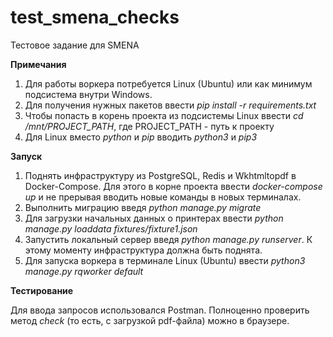 # test_smena_checks
Тестовое задание для SMENA

**Примечания**
1. Для работы воркера потребуется Linux (Ubuntu) или как минимум подсистема внутри Windows.
2. Для получения нужных пакетов ввести *pip install -r requirements.txt*
3. Чтобы попасть в корень проекта из подсистемы Linux ввести *cd /mnt/PROJECT_PATH*, где PROJECT_PATH - путь к проекту
4. Для Linux вместо *python* и *pip* вводить *python3* и *pip3*

**Запуск**
1. Поднять инфраструктуру из PostgreSQL, Redis и Wkhtmltopdf в Docker-Compose.
Для этого в корне проекта ввести *docker-compose up* и не прерывая вводить новые команды в новых терминалах.
2. Выполнить миграцию введя *python manage.py migrate*
3. Для загрузки начальных данных о принтерах ввести *python manage.py loaddata fixtures/fixture1.json*
4. Запустить локальный сервер введя *python manage.py runserver*. К этому моменту инфраструктура должна быть поднята.
5. Для запуска воркера в терминале Linux (Ubuntu) ввести *python3 manage.py rqworker default*

**Тестирование**

Для ввода запросов использовался Postman. Полноценно проверить метод *check* (то есть, с загрузкой pdf-файла) можно в браузере.
